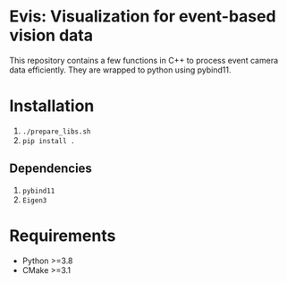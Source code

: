 # Evis: Visualization for event-based vision data

This repository contains a few functions in C++ to process event camera data efficiently.
They are wrapped to python using pybind11.

# Installation

1. `./prepare_libs.sh`
1. `pip install .`

## Dependencies

1. `pybind11`
1. `Eigen3`


# Requirements

- Python >=3.8
- CMake >=3.1

